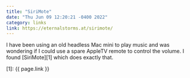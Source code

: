 ```yaml
---
title: "SiriMote"
date: "Thu Jun 09 12:20:21 -0400 2022"
category: links
link: https://eternalstorms.at/sirimote/
---
```


I have been using an old headless Mac mini to play music and was wondering if
I could use a spare AppleTV remote to control the volume. I found
[SiriMote][1] which does exactly that.

[1]: {{ page.link }}

